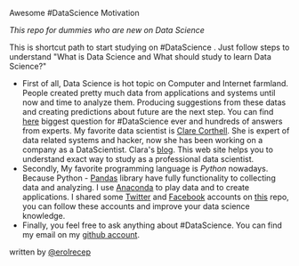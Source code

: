 Awesome #DataScience Motivation

*This repo for dummies who are new on Data Science*

This is shortcut path to start studying on #DataScience . Just follow steps to understand "What is Data Science and What should study to learn Data Science?"

 * First of all, Data Science is hot topic on Computer and Internet farmland. People created pretty much data from applications and systems until now and time to analyze them. Producing suggestions from these datas and creating predictions about future are the next step. You can find [here](http://www.quora.com/Data-Science/What-is-data-science)  biggest question for #DataScience ever and hundreds of answers from experts. My favorite data scientist is [Clare Corthell](https://twitter.com/clarecorthell). She is expert of data related systems and hacker, now she has been working on a company as a DataScientist. Clara's [blog](http://datasciencemasters.org/). This web site helps you to understand exact way to study as a professional data scientist. 
 * Secondly, My favorite programming language is *Python* nowadays. Because Python - [Pandas](http://pandas.pydata.org/) library have fully functionality to collecting data and analyzing. I use [Anaconda](https://store.continuum.io/cshop/anaconda/) to play data and to create applications. I shared some [Twitter](https://github.com/okulbilisim/awesome-datascience/blob/master/dataSci_twitter_accounts.md) and [Facebook](https://github.com/okulbilisim/awesome-datascience/blob/master/dataSci_facebook_groups.md) accounts on [this](https://github.com/okulbilisim/awesome-datascience) repo, you can follow these accounts and improve your data science knowledge. 
 * Finally, you feel free to ask anything about #DataScience. You can find my email on my [github account](https://github.com/erolrecep).


written by [@erolrecep](https://twitter.com/EROLRecep)
